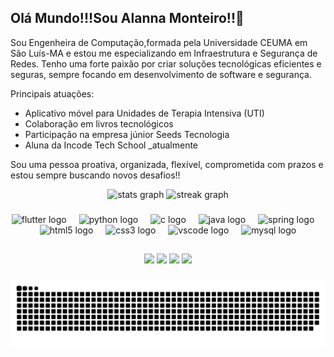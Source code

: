 ## Olá Mundo!!!Sou Alanna Monteiro!!👋

Sou Engenheira de Computação,formada pela Universidade CEUMA em São Luís-MA e estou me especializando em Infraestrutura e Segurança de Redes.
Tenho uma forte paixão por criar soluções tecnológicas eficientes e seguras, sempre focando em desenvolvimento de software e segurança.

<!--Habilidades:
- Desenvolvimento de aplicativos (Flutter/Dart)
- APIs REST (Spring Boot)
- Programação (Python, Java,C,Html...)
- Automação e Integração de sistemas-->

Principais atuações:

- Aplicativo móvel para Unidades de Terapia Intensiva (UTI)
- Colaboração em livros tecnológicos
- Participação na empresa júnior Seeds Tecnologia
- Aluna da Incode Tech School _atualmente

Sou uma pessoa proativa, organizada, flexível, comprometida com prazos e estou sempre buscando novos desafios!!


<div align="center">
  <img src="https://github-readme-stats.vercel.app/api?username=AlannaMonteiro&hide_title=false&hide_rank=false&show_icons=true&include_all_commits=true&count_private=true&disable_animations=false&theme=radical&locale=en&hide_border=false&order=1" height="150" alt="stats graph"  />
  <img src="https://streak-stats.demolab.com?user=AlannaMonteiro&locale=en&mode=daily&theme=radical&hide_border=false&border_radius=5&order=3" height="150" alt="streak graph"  />
<!--   <img src="https://github-readme-stats.vercel.app/api/top-langs?username=AlannaMonteiro&locale=en&hide_title=false&layout=compact&card_width=320&langs_count=5&theme=radical&hide_border=false&order=2" height="150" alt="languages graph"  /> -->
</div>

### 


<div align="center">
  <img src="https://cdn.jsdelivr.net/gh/devicons/devicon/icons/flutter/flutter-original.svg" height="40" alt="flutter logo"  />
  <img width="12" /> 
  <img src="https://cdn.jsdelivr.net/gh/devicons/devicon/icons/python/python-original.svg" height="40" alt="python logo"  />
  <img width="12" />
  <img src="https://cdn.jsdelivr.net/gh/devicons/devicon/icons/c/c-original.svg" height="40" alt="c logo"  />
  <img width="12" />
  <img src="https://cdn.jsdelivr.net/gh/devicons/devicon/icons/java/java-original.svg" height="40" alt="java logo"  />
  <img width="12" />
  <img src="https://cdn.jsdelivr.net/gh/devicons/devicon/icons/spring/spring-original.svg" height="40" alt="spring logo"  />
  <img width="12" />
  <img src="https://cdn.jsdelivr.net/gh/devicons/devicon/icons/html5/html5-original.svg" height="40" alt="html5 logo"  />
  <img width="12" />
  <img src="https://cdn.jsdelivr.net/gh/devicons/devicon/icons/css3/css3-original.svg" height="40" alt="css3 logo"  />
  <img width="12" />
  <img src="https://cdn.jsdelivr.net/gh/devicons/devicon/icons/vscode/vscode-original.svg" height="40" alt="vscode logo"  />
  <img width="12" />
  <img src="https://cdn.jsdelivr.net/gh/devicons/devicon/icons/mysql/mysql-original.svg" height="40" alt="mysql logo"  />
</div>

##

<div align = "center"> 
  <a href="https://instagram.com/alanna_rocha_" target="_blank"><img src="https://img.shields.io/badge/-Instagram-%23E4405F?style=for-the-badge&logo=instagram&logoColor=white" target="_blank"></a> 
  <a href="https://www.linkedin.com/in/alanna-r-monteiro" target="_blank"><img src="https://img.shields.io/badge/-LinkedIn-%230077B5?style=for-the-badge&logo=linkedin&logoColor=white" target="_blank"></a>
  <a href = "mailto:annalamj1@gmail.com"><img src="https://img.shields.io/badge/-Gmail-%23EA4335?style=for-the-badge&logo=gmail&logoColor=white" target="_blank"></a>
   <a href = "https://editorapascal.com.br/criando-solucoes-tecnologicas-com-a-engenharia-de-computacao-volume-4-capitulo-2/"><img src="https://img.shields.io/badge/-Livro-%238744CD?style=for-the-badge&logo=livro&logoColor=white" target="_blank"></a>

</div>
<! -- 
- 🔭 I’m currently working on ...
- 🌱 I’m currently learning ...
- 👯 I’m looking to collaborate on ...
- 🤔 I’m looking for help with ...
- 💬 Ask me about ...
- 📫 How to reach me: ...
- 😄 Pronouns: ...
- ⚡ Fun fact: ...
-->

###
<div align="center">
<img src="https://raw.githubusercontent.com/AlannaMonteiro/AlannaMonteiro/output/snake.svg" alt="Snake animation" />
</div>



